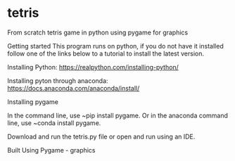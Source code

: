 # tetris
From scratch tetris game in python using pygame for graphics

Getting started
This program runs on python, if you do not have it installed follow one of the links below to a tutorial to install the latest version.

Installing Python:
https://realpython.com/installing-python/

Installing pyton through anaconda:
https://docs.anaconda.com/anaconda/install/

Installing pygame

In the command line, use ~pip install pygame.
Or in the anaconda command line, use ~conda install pygame.

Download and run the tetris.py file or open and run using an IDE.

Built Using
Pygame - graphics 
